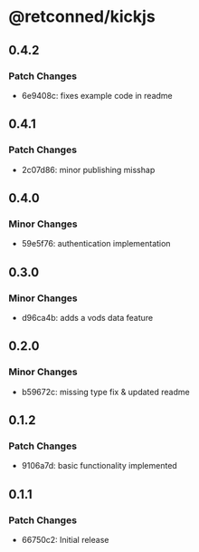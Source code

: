 # @retconned/kickjs

## 0.4.2

### Patch Changes

- 6e9408c: fixes example code in readme

## 0.4.1

### Patch Changes

- 2c07d86: minor publishing misshap

## 0.4.0

### Minor Changes

- 59e5f76: authentication implementation

## 0.3.0

### Minor Changes

- d96ca4b: adds a vods data feature

## 0.2.0

### Minor Changes

- b59672c: missing type fix & updated readme

## 0.1.2

### Patch Changes

- 9106a7d: basic functionality implemented

## 0.1.1

### Patch Changes

- 66750c2: Initial release
